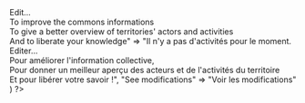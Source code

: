 <?php

	return array(
		"There is no activity for the moment.<br/>Edit...<br/>To improve the commons informations<br/>To give a better overview of territories' actors and activities<br/>And to liberate your knowledge" => "Il n'y a pas d'activités pour le moment.<br/>Editer...<br/>Pour améliorer l'information collective,<br/>Pour donner un meilleur aperçu des acteurs et de l'activités du territoire<br/>Et pour libérer votre savoir !",
		"See modifications" => "Voir les modifications"
	)

?>